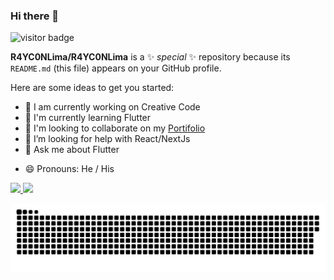 ### Hi there 👋


![visitor badge](https://visitor-badge.glitch.me/badge?page_id=RayconBatista.visitor-badge)


**R4YC0NLima/R4YC0NLima** is a ✨ _special_ ✨ repository because its `README.md` (this file) appears on your GitHub profile.

Here are some ideas to get you started:


- 🔭 I am currently working on Creative Code 
- 🌱 I'm currently learning Flutter
- 👯 I'm looking to collaborate on my [Portifolio](https://rayconlimabatista.com.br)
- 🤔 I’m looking for help with React/NextJs
- 💬 Ask me about Flutter
<!-- - 📫 How to reach me: ... -->
- 😄 Pronouns: He / His
<!-- - ⚡ Fun fact: ... -->
 
 <div style="display:flex;" align="center">
  <a href="https://github.com/R4YC0NLima">
  <img height="180em" style="justify-content: space-between" src="https://github-readme-stats.vercel.app/api?username=R4YC0NLima&show_icons=true&theme=dracula&include_all_commits=true&count_private=true"/>
  <img  height="180em"  style="justify-content: space-between" src="https://github-readme-stats.vercel.app/api/top-langs/?username=R4YC0NLima&layout=compact&langs_count=16&theme=dracula"/>
   </div>

![Snake animation](https://github.com/R4YC0NLima/R4YC0NLima/blob/output/github-contribution-grid-snake.svg)

<!-- <img style="float: right;" src="https://dashboard.snapcraft.io/site_media/appmedia/2017/11/webide.ico_HA9tBL0.png"> -->

